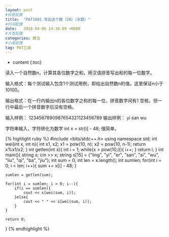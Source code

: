 ```yaml
---
layout: post
#标题配置
title:  "PAT1002.写出这个数（20）（水题）"
#时间配置
date:   2018-04-06 14:36:00 +0800
#大类配置
categories: 算法
#小类配置
tag: PAT乙级
---
```


* content
{:toc}


读入一个自然数n，计算其各位数字之和，用汉语拼音写出和的每一位数字。

输入格式：每个测试输入包含1个测试用例，即给出自然数n的值。这里保证n小于10100。

输出格式：在一行内输出n的各位数字之和的每一位，拼音数字间有1 空格，但一行中最后一个拼音数字后没有空格。

输入样例：
1234567890987654321123456789
输出样例：
yi san wu




字符串输入，字符转化为数字 int x = str[i] - 48;
很简单。




{% highlight ruby %}
#include <bits/stdc++.h>
using namespace std;
int wei(int x, int n){
	int x1, x2;
	x1 = pow(10, n);
	x2 = pow(10, n-1);
	return x%x1/x2;
}
int getlen(int x){
	int i = 1;
	while(x > pow(10,i)){
		i++;
	}
	return i;
}
int main(){
	string x;
	cin >> x;
	string s[15] = {"ling", "yi", "er", "san", "si", "wu", "liu", "qi", "ba", "jiu"};
	int sum = 0;
	int len = x.length();
	int sumlen;
	for(int i = 0; i < len; i++){
		sum += x[i] - 48;
	}
	
	sumlen = getlen(sum); 
	
	for(int i = sumlen; i > 0; i--){
		if(i == sumlen){
			cout << s[wei(sum, i)];
		}else{
			cout << " " << s[wei(sum, i)];
		}
	}
	
	return 0;
}
{% endhighlight %}
